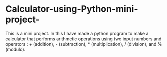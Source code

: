 # Calculator-using-Python-mini-project-
This is a mini project. In this I have made a python program to make a calculator that performs arithmetic operations using two input numbers and operators :  + (addition), - (subtraction), * (multiplication), / (division), and % (modulo).
